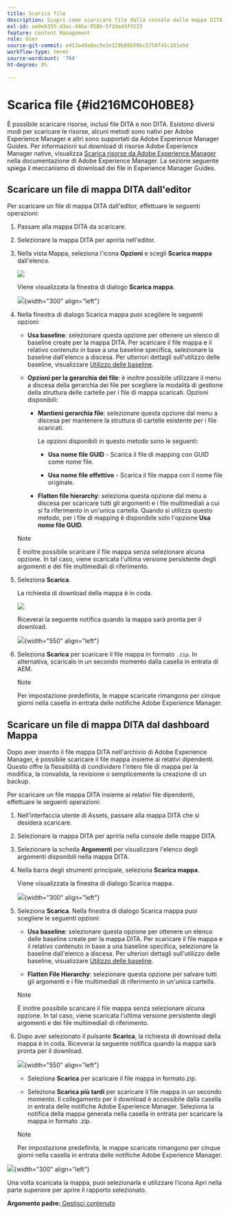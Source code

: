 ```yaml
---
title: Scarica file
description: Scopri come scaricare file dalla console delle mappe DITA in AEM Guides ed esportare un file di mappe DITA nell’archivio AEM.
exl-id: ae9eb355-d3ac-446a-958b-5f2da43f5533
feature: Content Management
role: User
source-git-commit: e413a49a8ec5e2e129b86b50bc5750f41c101e5d
workflow-type: tm+mt
source-wordcount: '764'
ht-degree: 0%

---
```


# Scarica file {#id216MC0H0BE8}

È possibile scaricare risorse, inclusi file DITA e non DITA. Esistono diversi modi per scaricare le risorse, alcuni metodi sono nativi per Adobe Experience Manager e altri sono supportati da Adobe Experience Manager Guides. Per informazioni sul download di risorse Adobe Experience Manager native, visualizza [Scarica risorse da Adobe Experience Manager](https://experienceleague.adobe.com/docs/experience-manager-cloud-service/assets/manage/download-assets-from-aem.html) nella documentazione di Adobe Experience Manager. La sezione seguente spiega il meccanismo di download dei file in Experience Manager Guides.

## Scaricare un file di mappa DITA dall&#39;editor

Per scaricare un file di mappa DITA dall&#39;editor, effettuare le seguenti operazioni:

1. Passare alla mappa DITA da scaricare.
1. Selezionare la mappa DITA per aprirla nell&#39;editor.

1. Nella vista Mappa, seleziona l&#39;icona **Opzioni** e scegli **Scarica mappa** dall&#39;elenco.

   ![](images/download-map-option-editor.png)

   Viene visualizzata la finestra di dialogo **Scarica mappa**.

   ![](images/download-map-dialog-new.png){width="300" align="left"}

1. Nella finestra di dialogo Scarica mappa puoi scegliere le seguenti opzioni:

   - **Usa baseline**: selezionare questa opzione per ottenere un elenco di baseline create per la mappa DITA. Per scaricare il file mappa e il relativo contenuto in base a una baseline specifica, selezionare la baseline dall&#39;elenco a discesa. Per ulteriori dettagli sull&#39;utilizzo delle baseline, visualizzare [Utilizzo delle baseline](generate-output-use-baseline-for-publishing.md#).

   - **Opzioni per la gerarchia dei file**: è inoltre possibile utilizzare il menu a discesa della gerarchia dei file per scegliere la modalità di gestione della struttura delle cartelle per i file di mappa scaricati. Opzioni disponibili:

      - **Mantieni gerarchia file**: selezionare questa opzione dal menu a discesa per mantenere la struttura di cartelle esistente per i file scaricati.

        Le opzioni disponibili in questo metodo sono le seguenti:

         - **Usa nome file GUID** - Scarica il file di mapping con GUID come nome file.

         - **Usa nome file effettivo** - Scarica il file mappa con il nome file originale.

      - **Flatten file hierarchy**: seleziona questa opzione dal menu a discesa per scaricare tutti gli argomenti e i file multimediali a cui si fa riferimento in un&#39;unica cartella. Quando si utilizza questo metodo, per i file di mapping è disponibile solo l&#39;opzione **Usa nome file GUID**.

   >[!NOTE]
   >
   > È inoltre possibile scaricare il file mappa senza selezionare alcuna opzione. In tal caso, viene scaricata l&#39;ultima versione persistente degli argomenti e dei file multimediali di riferimento.

1. Seleziona **Scarica**.

   La richiesta di download della mappa è in coda.

   ![](images/download-map-notification.png)

   Riceverai la seguente notifica quando la mappa sarà pronta per il download.

   ![](images/download-map-success-message.png){width="550" align="left"}

1. Seleziona **Scarica** per scaricare il file mappa in formato `.zip`. In alternativa, scaricalo in un secondo momento dalla casella in entrata di AEM.

   >[!NOTE]
   >
   > Per impostazione predefinita, le mappe scaricate rimangono per cinque giorni nella casella in entrata delle notifiche Adobe Experience Manager.

## Scaricare un file di mappa DITA dal dashboard Mappa

Dopo aver inserito il file mappa DITA nell&#39;archivio di Adobe Experience Manager, è possibile scaricare il file mappa insieme ai relativi dipendenti. Questo offre la flessibilità di condividere l&#39;intero file di mappa per la modifica, la convalida, la revisione o semplicemente la creazione di un backup.

Per scaricare un file mappa DITA insieme ai relativi file dipendenti, effettuare le seguenti operazioni:

1. Nell&#39;interfaccia utente di Assets, passare alla mappa DITA che si desidera scaricare.

1. Selezionare la mappa DITA per aprirla nella console delle mappe DITA.

1. Selezionare la scheda **Argomenti** per visualizzare l&#39;elenco degli argomenti disponibili nella mappa DITA.

1. Nella barra degli strumenti principale, seleziona **Scarica mappa**.

   Viene visualizzata la finestra di dialogo Scarica mappa.

   ![](images/download-map.png){width="300" align="left"}

1. Seleziona **Scarica**. Nella finestra di dialogo Scarica mappa puoi scegliere le seguenti opzioni:

   - **Usa baseline**: selezionare questa opzione per ottenere un elenco delle baseline create per la mappa DITA. Per scaricare il file mappa e il relativo contenuto in base a una baseline specifica, selezionare la baseline dall&#39;elenco a discesa. Per ulteriori dettagli sull&#39;utilizzo delle baseline, visualizzare [Utilizzo delle baseline](generate-output-use-baseline-for-publishing.md#).

   - **Flatten File Hierarchy**: selezionare questa opzione per salvare tutti gli argomenti e i file multimediali di riferimento in un&#39;unica cartella.


   >[!NOTE]
   >
   > È inoltre possibile scaricare il file mappa senza selezionare alcuna opzione. In tal caso, viene scaricata l&#39;ultima versione persistente degli argomenti e dei file multimediali di riferimento.

1. Dopo aver selezionato il pulsante **Scarica**, la richiesta di download della mappa è in coda. Riceverai la seguente notifica quando la mappa sarà pronta per il download.

   ![](images/download-map-prompt.png){width="550" align="left"}

   - Seleziona **Scarica** per scaricare il file mappa in formato.zip.

   - Seleziona **Scarica più tardi** per scaricare il file mappa in un secondo momento. Il collegamento per il download è accessibile dalla casella in entrata delle notifiche Adobe Experience Manager. Seleziona la notifica della mappa generata nella casella in entrata per scaricare la mappa in formato .zip.

   >[!NOTE]
   >
   > Per impostazione predefinita, le mappe scaricate rimangono per cinque giorni nella casella in entrata delle notifiche Adobe Experience Manager.

![](images/download-map-inbox.png){width="300" align="left"}

Una volta scaricata la mappa, puoi selezionarla e utilizzare l’icona Apri nella parte superiore per aprire il rapporto selezionato.

**Argomento padre:**[ Gestisci contenuto](authoring.md)
